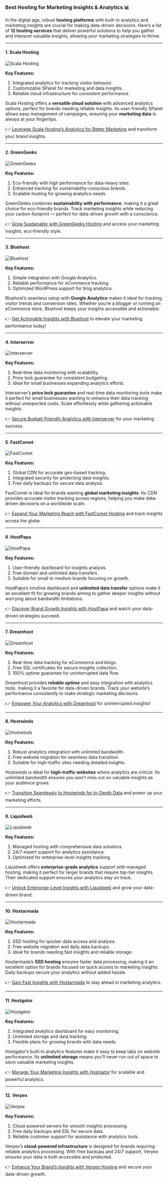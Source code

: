### Best Hosting for Marketing Insights & Analytics 📊

In the digital age, robust **hosting platforms** with built-in analytics and marketing insights are crucial for making data-driven decisions. Here’s a list of **12 hosting services** that deliver powerful solutions to help you gather and interpret valuable insights, allowing your marketing strategies to thrive.

---

#### 1. Scala Hosting
![Scala Hosting](https://i.imgur.com/uJ5JIK3.png "Scala Web Hosting")

**Key Features:**
1. Integrated analytics for tracking visitor behavior.
2. Customizable SPanel for marketing and data insights.
3. Reliable cloud infrastructure for consistent performance.

Scala Hosting offers a **versatile cloud solution** with advanced analytics options, perfect for brands needing reliable insights. Its user-friendly SPanel allows easy management of campaigns, ensuring your **marketing data** is always at your fingertips.

👉 [Leverage Scala Hosting’s Analytics for Better Marketing](https://snipitx.com/scala-jy) and transform your brand insights.

---

#### 2. GreenGeeks
![GreenGeeks](https://i.imgur.com/eEwuntu.jpg "GreenGeeks Hosting")

**Key Features:**
1. Eco-friendly with high performance for data-heavy sites.
2. Enhanced tracking for sustainability-conscious brands.
3. Scalable hosting for growing analytics needs.

GreenGeeks combines **sustainability with performance**, making it a great choice for eco-friendly brands. Track marketing insights while reducing your carbon footprint — perfect for data-driven growth with a conscience.

👉 [Grow Sustainably with GreenGeeks Hosting](https://snipitx.com/greengeeks-jy) and access your marketing insights, eco-friendly style.

---

#### 3. Bluehost
![Bluehost](https://i.imgur.com/PasFF9E.jpeg "Bluehost Hosting")

**Key Features:**
1. Simple integration with Google Analytics.
2. Reliable performance for eCommerce tracking.
3. Optimized WordPress support for blog analytics.

Bluehost’s seamless setup with **Google Analytics** makes it ideal for tracking visitor trends and conversion rates. Whether you’re a blogger or running an eCommerce store, Bluehost keeps your insights accessible and actionable.

👉 [Get Actionable Insights with Bluehost](https://snipitx.com/bluehost-jy) to elevate your marketing performance today!

---

#### 4. Interserver
![Interserver](https://i.imgur.com/OM5dOEW.jpeg "Interserver Hosting")

**Key Features:**
1. Real-time data monitoring with scalability.
2. Price lock guarantee for consistent budgeting.
3. Ideal for small businesses expanding analytics efforts.

Interserver’s **price lock guarantee** and real-time data monitoring tools make it perfect for small businesses wanting to enhance their data tracking without unexpected costs. Scale effortlessly while gathering actionable insights.

👉 [Secure Budget-Friendly Analytics with Interserver](https://snipitx.com/interserver-jy) for your marketing success.

---

#### 5. FastComet
![FastComet](https://i.imgur.com/7qgXuWp.png "FastComet Hosting")

**Key Features:**
1. Global CDN for accurate geo-based tracking.
2. Integrated security for protecting data insights.
3. Free daily backups for secure data analysis.

FastComet is ideal for brands wanting **global marketing insights**. Its CDN provides accurate visitor tracking across regions, helping you make data-driven decisions on a worldwide scale.

👉 [Expand Your Marketing Reach with FastComet Hosting](https://snipitx.com/fastcomet-jy) and track insights across the globe.

---

#### 6. HostPapa
![HostPapa](https://i.imgur.com/ouDTkvl.jpeg "HostPapa Hosting")

**Key Features:**
1. User-friendly dashboard for insights analysis.
2. Free domain and unlimited data transfers.
3. Suitable for small to medium brands focusing on growth.

HostPapa’s intuitive dashboard and **unlimited data transfer** options make it an excellent fit for growing brands aiming to gather deeper insights without worrying about bandwidth limitations.

👉 [Discover Brand Growth Insights with HostPapa](https://snipitx.com/hostpapa-jy) and watch your data-driven strategies succeed.

---

#### 7. Dreamhost
![Dreamhost](https://i.imgur.com/rXIg8ip.jpeg "Dreamhost Hosting")

**Key Features:**
1. Real-time data tracking for eCommerce and blogs.
2. Free SSL certificates for secure insights collection.
3. 100% uptime guarantee for uninterrupted data flow.

Dreamhost provides **reliable uptime** and easy integration with analytics tools, making it a favorite for data-driven brands. Track your website’s performance consistently to make strategic marketing decisions.

👉 [Empower Your Analytics with Dreamhost](https://snipitx.com/dreamhost-jy) for uninterrupted insights!

---

#### 8. Hostwinds
![Hostwinds](https://i.imgur.com/53aSNXx.jpeg "Hostwinds Hosting")

**Key Features:**
1. Robust analytics integration with unlimited bandwidth.
2. Free website migration for seamless data transition.
3. Suitable for high-traffic sites needing detailed insights.

Hostwinds is ideal for **high-traffic websites** where analytics are critical. Its unlimited bandwidth ensures you won’t miss out on valuable insights as your audience grows.

👉 [Transition Seamlessly to Hostwinds for In-Depth Data](https://snipitx.com/hostwinds-jy) and power up your marketing efforts.

---

#### 9. Liquidweb
![Liquidweb](https://i.imgur.com/4IvT9SC.jpeg "Liquidweb Hosting")

**Key Features:**
1. Managed hosting with comprehensive data solutions.
2. 24/7 expert support for analytics assistance.
3. Optimized for enterprise-level insights tracking.

Liquidweb offers **enterprise-grade analytics** support with managed hosting, making it perfect for larger brands that require top-tier insights. Their dedicated support ensures your analytics stay on track.

👉 [Unlock Enterprise-Level Insights with Liquidweb](https://snipitx.com/liquidweb-jy) and grow your data-driven brand.

---

#### 10. Hostarmada
![Hostarmada](https://i.imgur.com/KFbdf3o.jpeg "Hostarmada Hosting")

**Key Features:**
1. SSD hosting for quicker data access and analysis.
2. Free website migration and daily data backups.
3. Ideal for brands needing fast insights and reliable storage.

Hostarmada’s **SSD hosting** ensures faster data processing, making it an excellent option for brands focused on quick access to marketing insights. Daily backups secure your analytics without added hassle.

👉 [Gain Fast Insights with Hostarmada](https://snipitx.com/hostarmada-jy) to stay ahead in marketing analytics.

---

#### 11. Hostgator
![Hostgator](https://i.imgur.com/BcVkH57.jpeg "Hostgator Hosting")

**Key Features:**
1. Integrated analytics dashboard for easy monitoring.
2. Unlimited storage and data tracking.
3. Flexible plans for growing brands with data needs.

Hostgator’s built-in analytics features make it easy to keep tabs on website performance. Its **unlimited storage** means you’ll never run out of space to store valuable marketing insights.

👉 [Manage Your Marketing Insights with Hostgator](https://snipitx.com/hostgator-jy) for scalable and powerful analytics.

---

#### 12. Verpex
![Verpex](https://i.imgur.com/6x5LhiS.jpeg "Verpex Hosting")

**Key Features:**
1. Cloud-powered servers for smooth insights processing.
2. Free daily backups and SSL for secure data.
3. Reliable customer support for assistance with analytics tools.

Verpex’s **cloud-powered infrastructure** is designed for brands requiring reliable analytics processing. With free backups and 24/7 support, Verpex ensures your data is both accessible and protected.

👉 [Enhance Your Brand’s Insights with Verpex Hosting](https://snipitx.com/verpex-jy) and secure your data-driven growth.
